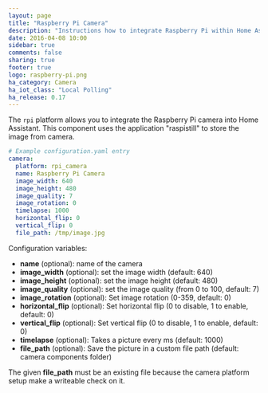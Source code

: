 ```yaml
---
layout: page
title: "Raspberry Pi Camera"
description: "Instructions how to integrate Raspberry Pi within Home Assistant."
date: 2016-04-08 10:00
sidebar: true
comments: false
sharing: true
footer: true
logo: raspberry-pi.png
ha_category: Camera
ha_iot_class: "Local Polling"
ha_release: 0.17
---
```



The `rpi` platform allows you to integrate the Raspberry Pi camera into Home Assistant. This component uses the application "raspistill" to store the image from camera.

```yaml
# Example configuration.yaml entry
camera:
  platform: rpi_camera
  name: Raspberry Pi Camera
  image_width: 640
  image_height: 480
  image_quality: 7
  image_rotation: 0
  timelapse: 1000
  horizontal_flip: 0
  vertical_flip: 0
  file_path: /tmp/image.jpg
```

Configuration variables:

 - **name** (optional): name of the camera
 - **image_width** (optional): set the image width (default: 640)
 - **image_height** (optional): set the image height (default: 480)
 - **image_quality** (optional): set the image quality (from 0 to 100, default: 7)
 - **image_rotation** (optional): Set image rotation (0-359, default: 0)
 - **horizontal_flip** (optional): Set horizontal flip (0 to disable, 1 to enable, default: 0)
 - **vertical_flip** (optional): Set vertical flip (0 to disable, 1 to enable, default: 0)
 - **timelapse** (optional): Takes a picture every <t>ms (default: 1000)
 - **file_path** (optional): Save the picture in a custom file path (default: camera components folder)
 
The given **file_path** must be an existing file because the camera platform setup make a writeable check on it.
